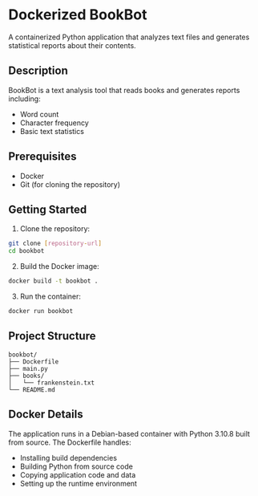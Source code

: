 # Dockerized BookBot

A containerized Python application that analyzes text files and generates statistical reports about their contents.

## Description

BookBot is a text analysis tool that reads books and generates reports including:
- Word count
- Character frequency
- Basic text statistics

## Prerequisites

- Docker
- Git (for cloning the repository)

## Getting Started

1. Clone the repository:
```bash
git clone [repository-url]
cd bookbot
```

2. Build the Docker image:
```bash
docker build -t bookbot .
```

3.  Run the container:
```bash
docker run bookbot
```

## Project Structure
```plaintext
bookbot/
├── Dockerfile
├── main.py
├── books/
│   └── frankenstein.txt
└── README.md
```

## Docker Details

The application runs in a Debian-based container with Python 3.10.8 built from source. The Dockerfile handles:

-   Installing build dependencies
-   Building Python from source code
-   Copying application code and data
-   Setting up the runtime environment

